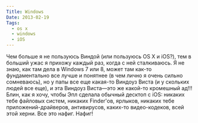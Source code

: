 ```yaml
---
Title: Windows
Date: 2013-02-19
Tags:
  - os x
  - windows
  - iOS
---
```


Чем больше я не пользуюсь Виндой (или пользуюсь OS X и iOS?), тем в больший ужас я прихожу каждый раз, когда с ней сталкиваюсь. Я не знаю, как там дела в Windows 7 или 8, может там как-то фундаментально все лучше и понятнее (в чем лично я очень сильно сомневаюсь), но у папы все еще какая-то Виндоуз Виста (и у скольких людей все еще), и эта Виндоуз Виста—это же какой-то кромешный ад!!!
Блин, как я хочу, чтобы Эпл сделала обычный десктоп с iOS: никаких тебе файловых систем, никаких Finder'ов, ярлыков, никаких тебе приложений-драйверов, антивирусов, каких-то видео-кодеков, всей этой херни. Все это нафиг. Нафиг!